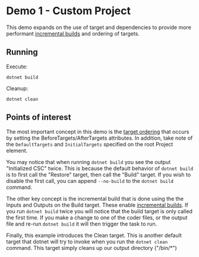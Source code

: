 # Demo 1 - Custom Project
This demo expands on the use of target and dependencies to provide more performant [incremental builds](https://learn.microsoft.com/visualstudio/msbuild/how-to-build-incrementally?WT.mc_id=DT-MVP-5003472) and ordering of targets.

## Running
Execute:
```cli
dotnet build
```
Cleanup:
```cli
dotnet clean
```

## Points of interest
The most important concept in this demo is the [target ordering](https://learn.microsoft.com/visualstudio/msbuild/target-build-order?WT.mc_id=DT-MVP-5003472) that occurs by setting the BeforeTargets/AfterTargets attributes. In addition, take note of the `DefaultTargets` and `InitialTargets` specified on the root Project element.

You may notice that when running `dotnet build` you see the output "Initialized CSC" twice. This is because the default behavior of `dotnet build` is to first call the "Restore" target, then call the "Build" target. If you wish to disable the first call, you can append `--no-build` to the `dotnet build` command.

The other key concept is the incremental build that is done using the the Inputs and Outputs on the Build target. These enable [incremental builds](https://learn.microsoft.com/visualstudio/msbuild/how-to-build-incrementally?WT.mc_id=DT-MVP-5003472). If you run `dotnet build` twice you will notice that the build target is only called the first time. If you make a change to one of the coder files, or the output file and re-run `dotnet build` it will then trigger the task to run.

Finally, this example introduces the Clean target. This is another default target that dotnet will try to invoke when you run the `dotnet clean` command. This target simply cleans up our output directory ("/bin/*")
